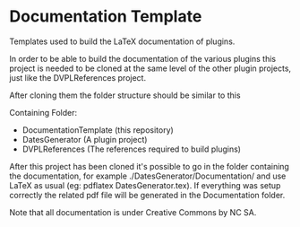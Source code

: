 Documentation Template
=====================

Templates used to build the LaTeX documentation of plugins.

In order to be able to build the documentation of the various plugins this project is needed to be cloned at the same level of the other plugin projects, just like the DVPLReferences project.

After cloning them the folder structure should be similar to this

Containing Folder:

* DocumentationTemplate (this repository)
* DatesGenerator (A plugin project)
* DVPLReferences (The references required to build plugins)

After this project has been cloned it's possible to go in the folder containing the documentation, for example ./DatesGenerator/Documentation/ and use LaTeX as usual (eg: pdflatex DatesGenerator.tex). If everything was setup correctly the related pdf file will be generated in the Documentation folder.

Note that all documentation is under Creative Commons by NC SA.
